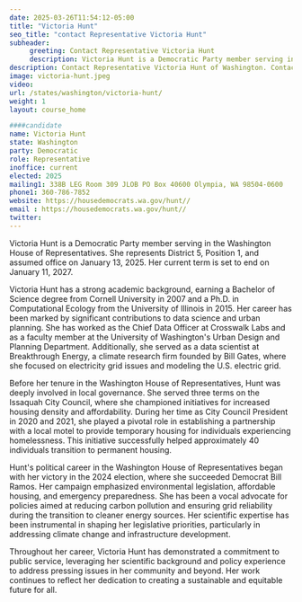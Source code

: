 ```yaml
---
date: 2025-03-26T11:54:12-05:00
title: "Victoria Hunt"
seo_title: "contact Representative Victoria Hunt"
subheader:
     greeting: Contact Representative Victoria Hunt
     description: Victoria Hunt is a Democratic Party member serving in the Washington House of Representatives. She represents District 5, Position 1, and assumed office on January 13, 2025. Her current term is set to end on January 11, 2027.
description: Contact Representative Victoria Hunt of Washington. Contact information for Victoria Hunt includes email address, phone number, and mailing address.
image: victoria-hunt.jpeg
video:
url: /states/washington/victoria-hunt/
weight: 1
layout: course_home

####candidate
name: Victoria Hunt
state: Washington
party: Democratic
role: Representative
inoffice: current
elected: 2025
mailing1: 338B LEG Room 309 JLOB PO Box 40600 Olympia, WA 98504-0600
phone1: 360-786-7852
website: https://housedemocrats.wa.gov/hunt//
email : https://housedemocrats.wa.gov/hunt//
twitter: 
---
```

Victoria Hunt is a Democratic Party member serving in the Washington House of Representatives. She represents District 5, Position 1, and assumed office on January 13, 2025. Her current term is set to end on January 11, 2027.

Victoria Hunt has a strong academic background, earning a Bachelor of Science degree from Cornell University in 2007 and a Ph.D. in Computational Ecology from the University of Illinois in 2015. Her career has been marked by significant contributions to data science and urban planning. She has worked as the Chief Data Officer at Crosswalk Labs and as a faculty member at the University of Washington's Urban Design and Planning Department. Additionally, she served as a data scientist at Breakthrough Energy, a climate research firm founded by Bill Gates, where she focused on electricity grid issues and modeling the U.S. electric grid.

Before her tenure in the Washington House of Representatives, Hunt was deeply involved in local governance. She served three terms on the Issaquah City Council, where she championed initiatives for increased housing density and affordability. During her time as City Council President in 2020 and 2021, she played a pivotal role in establishing a partnership with a local motel to provide temporary housing for individuals experiencing homelessness. This initiative successfully helped approximately 40 individuals transition to permanent housing.

Hunt's political career in the Washington House of Representatives began with her victory in the 2024 election, where she succeeded Democrat Bill Ramos. Her campaign emphasized environmental legislation, affordable housing, and emergency preparedness. She has been a vocal advocate for policies aimed at reducing carbon pollution and ensuring grid reliability during the transition to cleaner energy sources. Her scientific expertise has been instrumental in shaping her legislative priorities, particularly in addressing climate change and infrastructure development.

Throughout her career, Victoria Hunt has demonstrated a commitment to public service, leveraging her scientific background and policy experience to address pressing issues in her community and beyond. Her work continues to reflect her dedication to creating a sustainable and equitable future for all.
